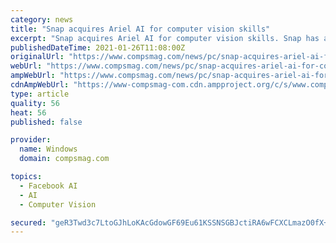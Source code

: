 ```yaml
---
category: news
title: "Snap acquires Ariel AI for computer vision skills"
excerpt: "Snap acquires Ariel AI for computer vision skills. Snap has acquired specialist British computer vision startup Ariel AI, Insider can"
publishedDateTime: 2021-01-26T11:08:00Z
originalUrl: "https://www.compsmag.com/news/pc/snap-acquires-ariel-ai-for-computer-vision-skills/"
webUrl: "https://www.compsmag.com/news/pc/snap-acquires-ariel-ai-for-computer-vision-skills/"
ampWebUrl: "https://www.compsmag.com/news/pc/snap-acquires-ariel-ai-for-computer-vision-skills/amp/"
cdnAmpWebUrl: "https://www-compsmag-com.cdn.ampproject.org/c/s/www.compsmag.com/news/pc/snap-acquires-ariel-ai-for-computer-vision-skills/amp/"
type: article
quality: 56
heat: 56
published: false

provider:
  name: Windows
  domain: compsmag.com

topics:
  - Facebook AI
  - AI
  - Computer Vision

secured: "geR3Twd3c7LtoGJhLoKAcGdowGF69Eu61KSSNSGBJctiRA6wFCXCLmazO0fX+U+bY5WEXCUEWv8QqiCvyAAGUHW1dtubhv2dgQhJrs26uLNbGUVIqxcXcm3yJCIZJxYAcJnhQk/KvzmOZPpCYRaqCqSqDCCSzgg0MKT7+UqgaaDZFU+R3eyJwP5oHMKPcHZThor/akCbvKXp5yTt7M4O+OIe7uxoAqA9yrWzkWWL8O0V22Feo79zf54tSlypx5yQbOapPiDevu+6SDiu23aXBfMTZnx/SSBXFjpsO3K3Am9lSWKDxtih39A0fmvR4ZqqHShxZoF45RuT3ydvHglBwpHge2V1k8I5jTQah30vX3s=;Ty+aF6CJ/1hy5is14emvdA=="
---
```


